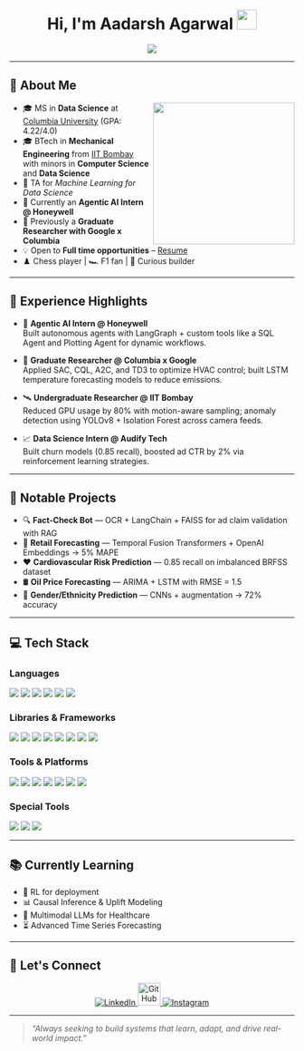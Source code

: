 <h1 align="center">Hi, I'm Aadarsh Agarwal <img src="https://media.giphy.com/media/hvRJCLFzcasrR4ia7z/giphy.gif" width="35"></h1>

<p align="center">
  <a href="https://github.com/DenverCoder1/readme-typing-svg">
    <img src="https://readme-typing-svg.herokuapp.com?font=Time+New+Roman&color=%23C8BE25&size=25&center=true&vCenter=true&width=600&height=100&lines=Data+Scientist;MS+in+Data+Science+@+Columbia+University;IIT+Bombay+Alumnus;Agentic+AI">
  </a>
</p>

---

## 🧠 About Me

<img align="right" src="https://github.com/7oSkaaa/7oSkaaa/blob/main/Images/Right_Side.gif?raw=true" width="250px">

- 🎓 MS in **Data Science** at [Columbia University](https://datascience.columbia.edu/) (GPA: 4.22/4.0)  
- 🎓 BTech in **Mechanical Engineering** from [IIT Bombay](https://www.iitb.ac.in/) with minors in **Computer Science** and **Data Science**  
- 🧠 TA for *Machine Learning for Data Science*  
- 💼 Currently an **Agentic AI Intern @ Honeywell**  
- 🔬 Previously a **Graduate Researcher with Google x Columbia**  
- 💡 Open to **Full time opportunities** – [Resume](https://drive.google.com/file/d/1bA39RHEG1jdRs8E11uKmATdbd7dUatb3/view?usp=sharing)  
- ♟️ Chess player | 🏎️ F1 fan | 🧠 Curious builder

---

## 💼 Experience Highlights

- 🤖 **Agentic AI Intern @ Honeywell**  
  Built autonomous agents with LangGraph + custom tools like a SQL Agent and Plotting Agent for dynamic workflows.

- 🌱 **Graduate Researcher @ Columbia x Google**  
  Applied SAC, CQL, A2C, and TD3 to optimize HVAC control; built LSTM temperature forecasting models to reduce emissions.

- 🛰️ **Undergraduate Researcher @ IIT Bombay**  
  Reduced GPU usage by 80% with motion-aware sampling; anomaly detection using YOLOv8 + Isolation Forest across camera feeds.

- 📈 **Data Science Intern @ Audify Tech**  
  Built churn models (0.85 recall), boosted ad CTR by 2% via reinforcement learning strategies.

---

## 🚀 Notable Projects

- 🔍 **Fact-Check Bot** — OCR + LangChain + FAISS for ad claim validation with RAG  
- 🛒 **Retail Forecasting** — Temporal Fusion Transformers + OpenAI Embeddings → 5% MAPE  
- ❤️ **Cardiovascular Risk Prediction** — 0.85 recall on imbalanced BRFSS dataset  
- 🛢️ **Oil Price Forecasting** — ARIMA + LSTM with RMSE = 1.5  
- 🧬 **Gender/Ethnicity Prediction** — CNNs + augmentation → 72% accuracy  

---

## 💻 Tech Stack

### Languages
<p>
  <img src="https://img.shields.io/badge/Python-3776AB.svg?&style=for-the-badge&logo=python&logoColor=white"/>
  <img src="https://img.shields.io/badge/R-276DC3?style=for-the-badge&logo=r&logoColor=white"/>
  <img src="https://img.shields.io/badge/C++-00599C?style=for-the-badge&logo=c%2B%2B&logoColor=white"/>
  <img src="https://img.shields.io/badge/Java-ED8B00?style=for-the-badge&logo=java&logoColor=white"/>
  <img src="https://img.shields.io/badge/JavaScript-F7DF1E?style=for-the-badge&logo=javascript&logoColor=black"/>
  <img src="https://img.shields.io/badge/SQL-4479A1?style=for-the-badge&logo=postgresql&logoColor=white"/>
</p>

### Libraries & Frameworks
<p>
  <img src="https://img.shields.io/badge/PyTorch-EE4C2C?style=for-the-badge&logo=pytorch&logoColor=white"/>
  <img src="https://img.shields.io/badge/TensorFlow-FF6F00?style=for-the-badge&logo=tensorflow&logoColor=white"/>
  <img src="https://img.shields.io/badge/Keras-D00000?style=for-the-badge&logo=keras&logoColor=white"/>
  <img src="https://img.shields.io/badge/Scikit--Learn-F7931E?style=for-the-badge&logo=scikit-learn&logoColor=white"/>
  <img src="https://img.shields.io/badge/XGBoost-008000?style=for-the-badge&logo=python&logoColor=white"/>
  <img src="https://img.shields.io/badge/HuggingFace-FFD21F?style=for-the-badge&logo=huggingface&logoColor=black"/>
  <img src="https://img.shields.io/badge/Numpy-013243?style=for-the-badge&logo=numpy&logoColor=white"/>
  <img src="https://img.shields.io/badge/Pandas-150458?style=for-the-badge&logo=pandas&logoColor=white"/>
</p>

### Tools & Platforms
<p>
  <img src="https://img.shields.io/badge/AWS-232F3E?style=for-the-badge&logo=amazonaws&logoColor=white"/>
  <img src="https://img.shields.io/badge/Docker-2496ED?style=for-the-badge&logo=docker&logoColor=white"/>
  <img src="https://img.shields.io/badge/Kubernetes-326CE5?style=for-the-badge&logo=kubernetes&logoColor=white"/>
  <img src="https://img.shields.io/badge/Git-F05032?style=for-the-badge&logo=git&logoColor=white"/>
  <img src="https://img.shields.io/badge/Jupyter-F37626?style=for-the-badge&logo=jupyter&logoColor=white"/>
  <img src="https://img.shields.io/badge/PostgreSQL-4169E1?style=for-the-badge&logo=postgresql&logoColor=white"/>
  <img src="https://img.shields.io/badge/VSCode-007ACC?style=for-the-badge&logo=visual-studio-code&logoColor=white"/>
</p>

### Special Tools
<p>
  <img src="https://img.shields.io/badge/LangChain-000000?style=for-the-badge&logo=langchain&logoColor=white"/>
  <img src="https://img.shields.io/badge/Gradio-FF4B4B?style=for-the-badge&logo=gradio&logoColor=white"/>
  <img src="https://img.shields.io/badge/OpenCV-5C3EE8?style=for-the-badge&logo=opencv&logoColor=white"/>
</p>

---

## 📚 Currently Learning

- 🔁 RL for deployment  
- 📊 Causal Inference & Uplift Modeling  
- 🧠 Multimodal LLMs for Healthcare  
- ⏳ Advanced Time Series Forecasting  

---

## 🤝 Let's Connect

<p align="center">
  <a href="https://www.linkedin.com/in/aadarshagarwal5521/" target="_blank">
    <img src="https://img.icons8.com/doodle/40/000000/linkedin--v2.png" alt="LinkedIn"/>
  </a>
  <a href="https://github.com/AadarshAgarwal" target="_blank">
    <img src="https://cdn.iconscout.com/icon/free/png-256/web-earth-online-market-planet-search-secure-1-9563.png" width="40" height="40" alt="GitHub"/>
  </a>
  <a href="https://www.instagram.com/aadarsh_0801/" target="_blank">
    <img src="https://img.icons8.com/doodle/40/000000/instagram-new--v2.png" alt="Instagram"/>
  </a>
</p>

---

> *“Always seeking to build systems that learn, adapt, and drive real-world impact.”*
